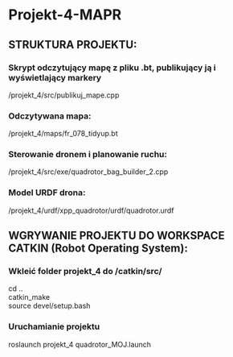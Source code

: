 # Projekt-4-MAPR

## STRUKTURA PROJEKTU:<br/>

### Skrypt odczytujący mapę z pliku .bt, publikujący ją i wyświetlający markery<br/>
/projekt_4/src/publikuj_mape.cpp<br/>

### Odczytywana mapa:<br/>
/projekt_4/maps/fr_078_tidyup.bt  

### Sterowanie dronem i planowanie ruchu:<br/>
/projekt_4/src/exe/quadrotor_bag_builder_2.cpp  

### Model URDF drona: <br/>
/projekt_4/urdf/xpp_quadrotor/urdf/quadrotor.urdf  

## WGRYWANIE PROJEKTU DO WORKSPACE CATKIN (Robot Operating System):<br/>
### Wkleić folder projekt_4 do /catkin/src/ <br/>
cd .. <br/>
catkin_make <br/>
source devel/setup.bash <br/>

### Uruchamianie projektu <br/>
roslaunch projekt_4 quadrotor_MOJ.launch<br/>  
